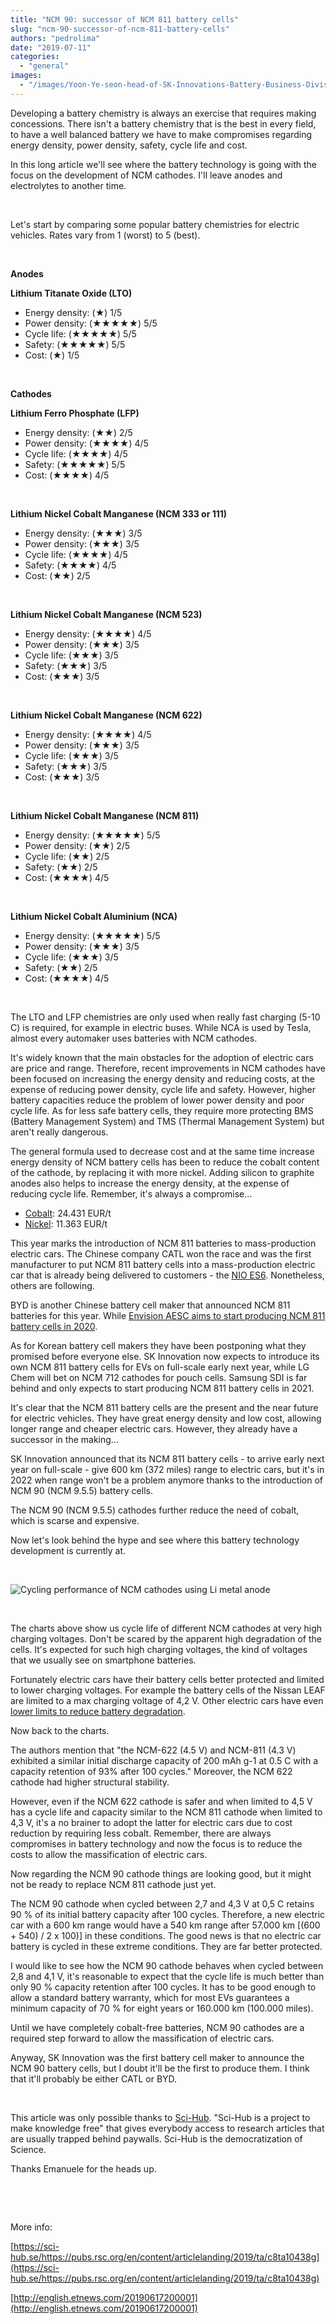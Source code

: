 ```yaml
---
title: "NCM 90: successor of NCM 811 battery cells"
slug: "ncm-90-successor-of-ncm-811-battery-cells"
authors: "pedrolima"
date: "2019-07-11"
categories: 
  - "general"
images: 
  - "/images/Yoon-Ye-seon-head-of-SK-Innovations-Battery-Business-Division.avif"
---
```


Developing a battery chemistry is always an exercise that requires making concessions. There isn't a battery chemistry that is the best in every field, to have a well balanced battery we have to make compromises regarding energy density, power density, safety, cycle life and cost.

In this long article we'll see where the battery technology is going with the focus on the development of NCM cathodes. I'll leave anodes and electrolytes to another time.

 

Let's start by comparing some popular battery chemistries for electric vehicles. Rates vary from 1 (worst) to 5 (best).

 

**Anodes**

**Lithium Titanate Oxide (LTO)**

- Energy density: (★) 1/5
- Power density: (★★★★★) 5/5
- Cycle life: (★★★★★) 5/5
- Safety: (★★★★★) 5/5
- Cost: (★) 1/5

 

**Cathodes**

**Lithium Ferro Phosphate (LFP)**

- Energy density: (★★) 2/5
- Power density: (★★★★) 4/5
- Cycle life: (★★★★) 4/5
- Safety: (★★★★★) 5/5
- Cost: (★★★★) 4/5

 

**Lithium Nickel Cobalt Manganese (NCM 333 or 111)**

- Energy density: (★★★) 3/5
- Power density: (★★★) 3/5
- Cycle life: (★★★★) 4/5
- Safety: (★★★★) 4/5
- Cost: (★★) 2/5

 

**Lithium Nickel Cobalt Manganese (NCM 523)**

- Energy density: (★★★★) 4/5
- Power density: (★★★) 3/5
- Cycle life: (★★★) 3/5
- Safety: (★★★) 3/5
- Cost: (★★★) 3/5

 

**Lithium Nickel Cobalt Manganese (NCM 622)**

- Energy density: (★★★★) 4/5
- Power density: (★★★) 3/5
- Cycle life: (★★★) 3/5
- Safety: (★★★) 3/5
- Cost: (★★★) 3/5

 

**Lithium Nickel Cobalt Manganese (NCM 811)**

- Energy density: (★★★★★) 5/5
- Power density: (★★) 2/5
- Cycle life: (★★) 2/5
- Safety: (★★) 2/5
- Cost: (★★★★) 4/5

 

**Lithium Nickel Cobalt Aluminium (NCA)**

- Energy density: (★★★★★) 5/5
- Power density: (★★★) 3/5
- Cycle life: (★★★) 3/5
- Safety: (★★) 2/5
- Cost: (★★★★) 4/5

 

The LTO and LFP chemistries are only used when really fast charging (5-10 C) is required, for example in electric buses. While NCA is used by Tesla, almost every automaker uses batteries with NCM cathodes.

It's widely known that the main obstacles for the adoption of electric cars are price and range. Therefore, recent improvements in NCM cathodes have been focused on increasing the energy density and reducing costs, at the expense of reducing power density, cycle life and safety. However, higher battery capacities reduce the problem of lower power density and poor cycle life. As for less safe battery cells, they require more protecting BMS (Battery Management System) and TMS (Thermal Management System) but aren't really dangerous.

The general formula used to decrease cost and at the same time increase energy density of NCM battery cells has been to reduce the cobalt content of the cathode, by replacing it with more nickel. Adding silicon to graphite anodes also helps to increase the energy density, at the expense of reducing cycle life. Remember, it's always a compromise...

- [Cobalt](http://www.infomine.com/investment/metal-prices/cobalt/): 24.431 EUR/t
- [Nickel](http://www.infomine.com/investment/metal-prices/nickel/): 11.363 EUR/t

This year marks the introduction of NCM 811 batteries to mass-production electric cars. The Chinese company CATL won the race and was the first manufacturer to put NCM 811 battery cells into a mass-production electric car that is already being delivered to customers - the [NIO ES6](/2019/06/20/nio-begins-deliveries-of-es6-with-ncm-811-battery/). Nonetheless, others are following.

BYD is another Chinese battery cell maker that announced NCM 811 batteries for this year. While [Envision AESC aims to start producing NCM 811 battery cells in 2020](/2019/05/07/envision-aesc-to-release-ncm-811-battery-cells-next-year/).

As for Korean battery cell makers they have been postponing what they promised before everyone else. SK Innovation now expects to introduce its own NCM 811 battery cells for EVs on full-scale early next year, while LG Chem will bet on NCM 712 cathodes for pouch cells. Samsung SDI is far behind and only expects to start producing NCM 811 battery cells in 2021.

It's clear that the NCM 811 battery cells are the present and the near future for electric vehicles. They have great energy density and low cost, allowing longer range and cheaper electric cars. However, they already have a successor in the making...

SK Innovation announced that its NCM 811 battery cells - to arrive early next year on full-scale - give 600 km (372 miles) range to electric cars, but it's in 2022 when range won't be a problem anymore thanks to the introduction of NCM 90 (NCM 9.5.5) battery cells.

The NCM 90 (NCM 9.5.5) cathodes further reduce the need of cobalt, which is scarse and expensive.

Now let's look behind the hype and see where this battery technology development is currently at.

 

![Cycling performance of NCM cathodes using Li metal anode](images/Cycling-performance-of-NCM-cathodes-using-Li-metal-anode.avif)

 

The charts above show us cycle life of different NCM cathodes at very high charging voltages. Don't be scared by the apparent high degradation of the cells. It's expected for such high charging voltages, the kind of voltages that we usually see on smartphone batteries.

Fortunately electric cars have their battery cells better protected and limited to lower charging voltages. For example the battery cells of the Nissan LEAF are limited to a max charging voltage of 4,2 V. Other electric cars have even [lower limits to reduce battery degradation](/2018/04/27/battery-charging-full-versus-partial/).

Now back to the charts.

The authors mention that "the NCM-622 (4.5 V) and NCM-811 (4.3 V) exhibited a similar initial discharge capacity of 200 mAh g-1 at 0.5 C with a capacity retention of 93% after 100 cycles." Moreover, the NCM 622 cathode had higher structural stability.

However, even if the NCM 622 cathode is safer and when limited to 4,5 V has a cycle life and capacity similar to the NCM 811 cathode when limited to 4,3 V, it's a no brainer to adopt the latter for electric cars due to cost reduction by requiring less cobalt. Remember, there are always compromises in battery technology and now the focus is to reduce the costs to allow the massification of electric cars.

Now regarding the NCM 90 cathode things are looking good, but it might not be ready to replace NCM 811 cathode just yet.

The NCM 90 cathode when cycled between 2,7 and 4,3 V at 0,5 C retains 90 % of its initial battery capacity after 100 cycles. Therefore, a new electric car with a 600 km range would have a 540 km range after 57.000 km \[(600 + 540) / 2 x 100)\] in these conditions. The good news is that no electric car battery is cycled in these extreme conditions. They are far better protected.

I would like to see how the NCM 90 cathode behaves when cycled between 2,8 and 4,1 V, it's reasonable to expect that the cycle life is much better than only 90 % capacity retention after 100 cycles. It has to be good enough to allow a standard battery warranty, which for most EVs guarantees a minimum capacity of 70 % for eight years or 160.000 km (100.000 miles).

Until we have completely cobalt-free batteries, NCM 90 cathodes are a required step forward to allow the massification of electric cars.

Anyway, SK Innovation was the first battery cell maker to announce the NCM 90 battery cells, but I doubt it'll be the first to produce them. I think that it'll probably be either CATL or BYD.

 

This article was only possible thanks to [Sci-Hub](https://sci-hub.se/). "Sci-Hub is a project to make knowledge free" that gives everybody access to research articles that are usually trapped behind paywalls. Sci-Hub is the democratization of Science.

Thanks Emanuele for the heads up.

 

 

More info:

[https://sci-hub.se/https://pubs.rsc.org/en/content/articlelanding/2019/ta/c8ta10438g](https://sci-hub.se/https://pubs.rsc.org/en/content/articlelanding/2019/ta/c8ta10438g)

[http://english.etnews.com/20190617200001](http://english.etnews.com/20190617200001)
